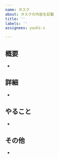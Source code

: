 ```yaml
---
name: タスク
about: タスクの内容を記載
title: ''
labels: ''
assignees: yuuhi-s

---
```


## 概要
- 
## 詳細
- 
## やること
- 
## その他
-
